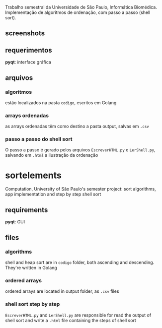 Trabalho semestral da Universidade de São Paulo, Informática Biomédica. Implementação de algoritmos de ordenação, com passo a passo (shell sort).

## screenshots


## requerimentos
**pyqt**: interface gráfica

## arquivos

### algoritmos
estão localizados na pasta `codigo`, escritos em Golang

### arrays ordenadas
as arrays ordenadas têm como destino a pasta output, salvas em `.csv`

### passo a passo do shell sort
O passo a passo é gerado pelos arquivos `EscreverHTML.py` e `LerShell.py`, salvando em `.html` a ilustração da ordenação

# sortelements
Computation, University of São Paulo's  semester project: sort algorithms, app implementation and step by step shell sort

## requirements
**pyqt**: GUI 

## files  

### algorithms
shell and heap sort are in `codigo` folder, both ascending and descending. They're written in Golang

### ordered arrays
ordered arrays are located in output folder, as `.csv` files

### shell sort step by step
`EscreverHTML.py` and `LerShell.py` are responsible for read the output of shell sort and write a `.html` file containing the steps of shell sort
